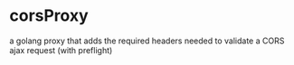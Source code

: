 # corsProxy
a golang proxy that adds the required headers needed to validate a CORS ajax request (with preflight)

